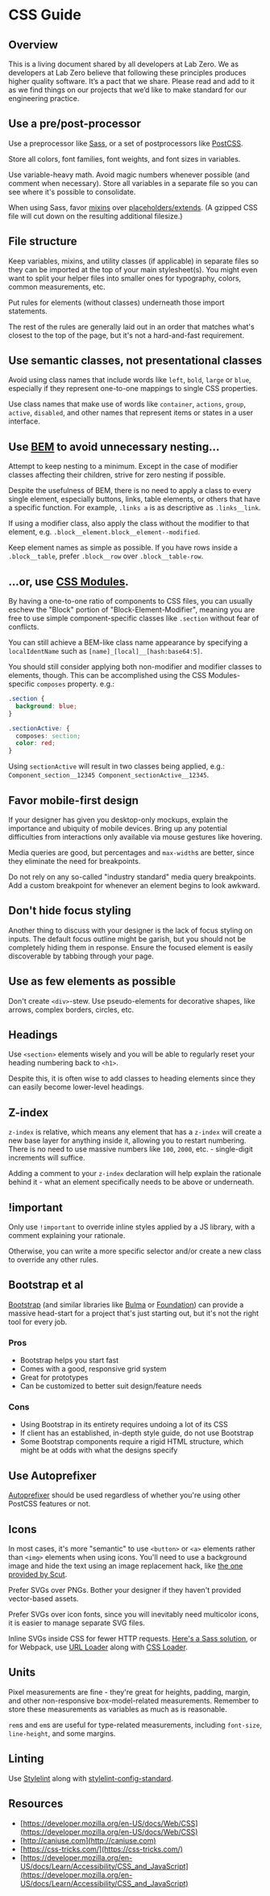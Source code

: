 # CSS Guide

## Overview
This is a living document shared by all developers at Lab Zero. We as developers at Lab Zero believe that following these principles produces higher quality software. It’s a pact that we share. Please read and add to it as we find things on our projects that we’d like to make standard for our engineering practice.

## Use a pre/post-processor
Use a preprocessor like [Sass](http://sass-lang.com/), or a set of postprocessors like [PostCSS](http://postcss.org/).

Store all colors, font families, font weights, and font sizes in variables.

Use variable-heavy math. Avoid magic numbers whenever possible (and comment when necessary). Store all variables in a separate file so you can see where it's possible to consolidate.

When using Sass, favor [mixins](http://sass-lang.com/documentation/file.SASS_REFERENCE.html#mixins) over [placeholders/extends](http://sass-lang.com/documentation/file.SASS_REFERENCE.html#placeholders). (A gzipped CSS file will cut down on the resulting additional filesize.)

## File structure
Keep variables, mixins, and utility classes (if applicable) in separate files so they can be imported at the top of your main stylesheet(s). You might even want to split your helper files into smaller ones for typography, colors, common measurements, etc.

Put rules for elements (without classes) underneath those import statements.

The rest of the rules are generally laid out in an order that matches what's closest to the top of the page, but it's not a hard-and-fast requirement.

## Use semantic classes, not presentational classes

Avoid using class names that include words like `left`, `bold`, `large` or `blue`, especially if they represent one-to-one mappings to single CSS properties.

Use class names that make use of words like `container`, `actions`, `group`, `active`, `disabled`, and other names that represent items or states in a user interface.

## Use [BEM](https://css-tricks.com/bem-101/) to avoid unnecessary nesting...
Attempt to keep nesting to a minimum. Except in the case of modifier classes affecting their children, strive for zero nesting if possible.

Despite the usefulness of BEM, there is no need to apply a class to every single element, especially buttons, links, table elements, or others that have a specific function. For example, `.links a` is as descriptive as `.links__link`.

If using a modifier class, also apply the class without the modifier to that element, e.g. `.block__element.block__element--modified`.

Keep element names as simple as possible. If you have rows inside a `.block__table`, prefer `.block__row` over `.block__table-row`.

## ...or, use [CSS Modules](https://github.com/css-modules/css-modules).
By having a one-to-one ratio of components to CSS files, you can usually eschew the "Block" portion of "Block-Element-Modifier", meaning you are free to use simple component-specific classes like `.section` without fear of conflicts.

You can still achieve a BEM-like class name appearance by specifying a `localIdentName` such as `[name]_[local]__[hash:base64:5]`.

You should still consider applying both non-modifier and modifier classes to elements, though. This can be accomplished using the CSS Modules-specific `composes` property. e.g.:

```css
.section {
  background: blue;
}

.sectionActive: {
  composes: section;
  color: red;
}
```

Using `sectionActive` will result in two classes being applied, e.g.: `Component_section__12345 Component_sectionActive__12345`.

## Favor mobile-first design

If your designer has given you desktop-only mockups, explain the importance and ubiquity of mobile devices. Bring up any potential difficulties from interactions only available via mouse gestures like hovering.

Media queries are good, but percentages and `max-width`s are better, since they eliminate the need for breakpoints.

Do not rely on any so-called "industry standard" media query breakpoints. Add a custom breakpoint for whenever an element begins to look awkward.

## Don't hide focus styling

Another thing to discuss with your designer is the lack of focus styling on inputs. The default focus outline might be garish, but you should not be completely hiding them in response. Ensure the focused element is easily discoverable by tabbing through your page.

## Use as few elements as possible

Don't create `<div>`-stew. Use pseudo-elements for decorative shapes, like arrows, complex borders, circles, etc.

## Headings
Use `<section>` elements wisely and you will be able to regularly reset your heading numbering back to `<h1>`.

Despite this, it is often wise to add classes to heading elements since they can easily become lower-level headings.

## Z-index
`z-index` is relative, which means any element that has a `z-index` will create a new base layer for anything inside it, allowing you to restart numbering. There is no need to use massive numbers like `100`, `2000`, etc. - single-digit increments will suffice.

Adding a comment to your `z-index` declaration will help explain the rationale behind it - what an element specifically needs to be above or underneath.

## !important
Only use `!important` to override inline styles applied by a JS library, with a comment explaining your rationale.

Otherwise, you can write a more specific selector and/or create a new class to override any other rules.

## Bootstrap et al
[Bootstrap](https://getbootstrap.com/) (and similar libraries like [Bulma](https://bulma.io/) or [Foundation](https://foundation.zurb.com/)) can provide a massive head-start for a project that's just starting out, but it's not the right tool for every job. 

### Pros
- Bootstrap helps you start fast
- Comes with a good, responsive grid system
- Great for prototypes
- Can be customized to better suit design/feature needs

### Cons
- Using Bootstrap in its entirety requires undoing a lot of its CSS
- If client has an established, in-depth style guide, do not use Bootstrap
- Some Bootstrap components require a rigid HTML structure, which might be at odds with what the designs specify

## Use Autoprefixer
[Autoprefixer](https://github.com/postcss/autoprefixer) should be used regardless of whether you're using other PostCSS features or not.

## Icons
In most cases, it's more "semantic" to use `<button>` or `<a>` elements rather than `<img>` elements when using icons. You'll need to use a background image and hide the text using an image replacement hack, like [the one provided by Scut](https://ramseyinhouse.github.io/scut/image-replace.html).

Prefer SVGs over PNGs. Bother your designer if they haven't provided vector-based assets.

Prefer SVGs over icon fonts, since you will inevitably need multicolor icons, it is easier to manage separate SVG files.

Inline SVGs inside CSS for fewer HTTP requests. [Here's a Sass solution](https://github.com/franzheidl/sass-inline-svg), or for Webpack, use [URL Loader](https://github.com/webpack-contrib/url-loader) along with [CSS Loader](https://github.com/webpack-contrib/css-loader).

## Units
Pixel measurements are fine - they're great for heights, padding, margin, and other non-responsive box-model-related measurements. Remember to store these measurements as variables as much as is reasonable.

`rem`s and `em`s are useful for type-related measurements, including `font-size`, `line-height`, and some margins.

## Linting

Use [Stylelint](https://stylelint.io/) along with [stylelint-config-standard](https://github.com/stylelint/stylelint-config-standard).

## Resources
- [https://developer.mozilla.org/en-US/docs/Web/CSS](https://developer.mozilla.org/en-US/docs/Web/CSS)
- [http://caniuse.com](http://caniuse.com)
- [https://css-tricks.com/](https://css-tricks.com/)
- [https://developer.mozilla.org/en-US/docs/Learn/Accessibility/CSS_and_JavaScript](https://developer.mozilla.org/en-US/docs/Learn/Accessibility/CSS_and_JavaScript)
